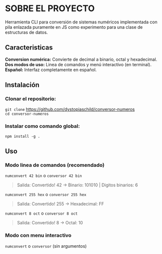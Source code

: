 # SOBRE EL PROYECTO
Herramienta CLI para conversión de sistemas numéricos implementada con pila enlazada puramente en JS como experimento para una clase de estructuras de datos.

## Caracteristicas
**Conversion numérica:** Convierte de decimal a binario, octal y hexadecimal.</br>
**Dos modos de uso:** Linea de comandos y menú interactivo (en terminal).</br>
**Español:** Interfaz completamente en español.</br>

## Instalación
### Clonar el repositorio:
`git clone` https://github.com/dystopiaschild/conversor-numeros</br>
`cd conversor-numeros`
### Instalar como comando global:
`npm install -g .`

## Uso
### Modo linea de comandos (recomendado)
`numconvert 42 bin` o `conversor 42 bin`</br>
> Salida: Convertido! 42 -> Binario: 101010 | Digitos binarios: 6</br>

`numconvert 255 hex` o `conversor 255 hex`</br>
> Salida: Convertido! 255 -> Hexadecimal: FF</br>

`numconvert 8 oct` o `conversor 8 oct`</br>
> Salida: Convertido! 8 -> Octal: 10</br>
### Modo con menu interactivo
`numconvert` o `conversor` (sin argumentos)
